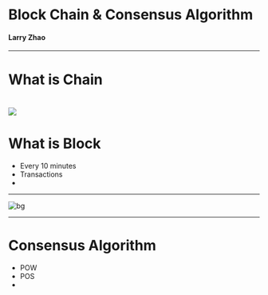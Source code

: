 <!-- $theme: gaia -->

Block Chain & Consensus Algorithm
===

#### Larry Zhao

---

# What is Chain
# ![](images/chain.png)

# What is Block 

- Every 10 minutes 
- Transactions
- 


---


![bg](images/background.png)

---

Consensus Algorithm
===

- POW
- POS
- 



